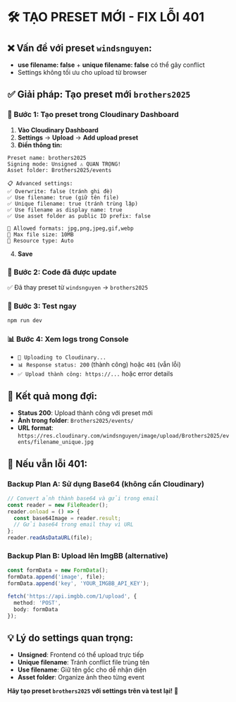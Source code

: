 # 🛠️ TẠO PRESET MỚI - FIX LỖI 401

## ❌ Vấn đề với preset `windsnguyen`:
- **use filename: false** + **unique filename: false** có thể gây conflict
- Settings không tối ưu cho upload từ browser

## ✅ Giải pháp: Tạo preset mới `brothers2025`

### 🔧 Bước 1: Tạo preset trong Cloudinary Dashboard

1. **Vào Cloudinary Dashboard**
2. **Settings** → **Upload** → **Add upload preset**
3. **Điền thông tin:**

```
Preset name: brothers2025
Signing mode: Unsigned ⚠️ QUAN TRỌNG!
Asset folder: Brothers2025/events

📋 Advanced settings:
✅ Overwrite: false (tránh ghi đè)
✅ Use filename: true (giữ tên file)
✅ Unique filename: true (tránh trùng lặp)
✅ Use filename as display name: true
✅ Use asset folder as public ID prefix: false

📁 Allowed formats: jpg,png,jpeg,gif,webp
📏 Max file size: 10MB
🎯 Resource type: Auto
```

4. **Save**

### 🔄 Bước 2: Code đã được update
✅ Đã thay preset từ `windsnguyen` → `brothers2025`

### 🚀 Bước 3: Test ngay
```bash
npm run dev
```

### 📊 Bước 4: Xem logs trong Console
- `🔄 Uploading to Cloudinary...`
- `📊 Response status: 200` (thành công) hoặc `401` (vẫn lỗi)
- `✅ Upload thành công: https://...` hoặc error details

## 🎯 Kết quả mong đợi:
- **Status 200**: Upload thành công với preset mới
- **Ảnh trong folder**: `Brothers2025/events/`
- **URL format**: `https://res.cloudinary.com/windsnguyen/image/upload/Brothers2025/events/filename_unique.jpg`

## 🔄 Nếu vẫn lỗi 401:

### Backup Plan A: Sử dụng Base64 (không cần Cloudinary)
```typescript
// Convert ảnh thành base64 và gửi trong email
const reader = new FileReader();
reader.onload = () => {
  const base64Image = reader.result;
  // Gửi base64 trong email thay vì URL
};
reader.readAsDataURL(file);
```

### Backup Plan B: Upload lên ImgBB (alternative)
```typescript
const formData = new FormData();
formData.append('image', file);
formData.append('key', 'YOUR_IMGBB_API_KEY');

fetch('https://api.imgbb.com/1/upload', {
  method: 'POST',
  body: formData
});
```

## 💡 Lý do settings quan trọng:
- **Unsigned**: Frontend có thể upload trực tiếp
- **Unique filename**: Tránh conflict file trùng tên
- **Use filename**: Giữ tên gốc cho dễ nhận diện
- **Asset folder**: Organize ảnh theo từng event

**Hãy tạo preset `brothers2025` với settings trên và test lại!** 🚀
